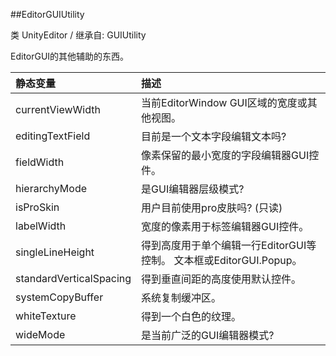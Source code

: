 ##EditorGUIUtility


类 UnityEditor / 继承自: GUIUtility

EditorGUI的其他辅助的东西。



|静态变量|描述|
|:--|:--|
|currentViewWidth|当前EditorWindow GUI区域的宽度或其他视图。|
|editingTextField|目前是一个文本字段编辑文本吗?|
|fieldWidth|像素保留的最小宽度的字段编辑器GUI控件。|
|hierarchyMode|是GUI编辑器层级模式?|
|isProSkin|用户目前使用pro皮肤吗? (只读)|
|labelWidth|宽度的像素用于标签编辑器GUI控件。|
|singleLineHeight|得到高度用于单个编辑一行EditorGUI等控制。 文本框或EditorGUI.Popup。|
|standardVerticalSpacing|得到垂直间距的高度使用默认控件。|
|systemCopyBuffer|系统复制缓冲区。|
|whiteTexture|得到一个白色的纹理。|
|wideMode|是当前广泛的GUI编辑器模式?|